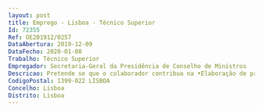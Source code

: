 ```yaml
--- 
layout: post
title: Emprego - Lisboa - Técnico Superior
Id: 72355
Ref: OE201912/0257
DataAbertura: 2019-12-09
DataFecho: 2020-01-08
Trabalho: Técnico Superior
Empregador: Secretaria-Geral da Presidência de Conselho de Ministros
Descricao: Pretende se que o colaborador contribua na •Elaboração de propostas técnicas para a transposição para a ordem jurídica nacional de Diretivas •Na representação em reuniões de comités e grupos de trabalho, no domínio das políticas públicas de comunicação social e sociedade da informação, promovidos por instituições e ou órgãos de organizações internacionais, como o Conselho da Europa e a União Europeia •	Preparação de reportes de informação para organizações internacionais como o Conselho da Europa e a União Europeia •Elaboração de propostas legislativas e de atos administrativos no domínio das políticas públicas de comunicação social e sociedade da informação •Elaboração de pareceres e estudos no domínio das políticas públicas de comunicação social e sociedade da informação •Dinamização de redes e de equipas para desenvolvimento de projetos no domínio das políticas públicas de comunicação social e sociedade da informação, designadamente em matéria de promoção dos direitos humanos, literacia para os media e proteção de públicos vulneráveis.
CodigoPostal: 1399-022 LISBOA
Concelho: Lisboa
Distrito: Lisboa
--- 
```

